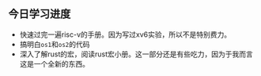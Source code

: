 ## 今日学习进度

+ 快速过完一遍risc-v的手册。因为写过xv6实验，所以不是特别费力。
+ 搞明白`os1`和`os2`的代码
+ 深入了解rust的宏，阅读rust宏小册。这一部分还是有些吃力，因为于我而言这是一个全新的东西。